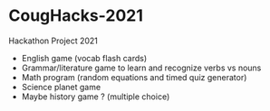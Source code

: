 # CougHacks-2021
Hackathon Project 2021
- English game (vocab flash cards)
- Grammar/literature game to learn and recognize verbs vs nouns
- Math program (random equations and timed quiz generator)
- Science planet game
- Maybe history game ? (multiple choice)
